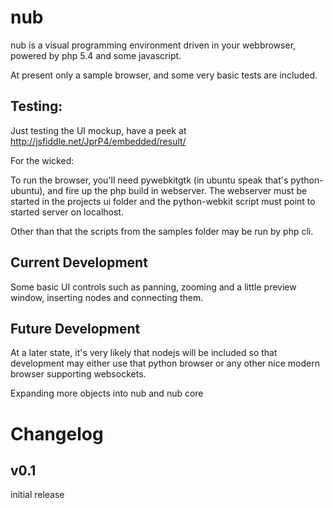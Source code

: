 nub
===

nub is a visual programming environment driven in your webbrowser, powered by php 5.4 and some javascript.

At present only a sample browser, and some very basic tests are included.

Testing:
--------

Just testing the UI mockup, have a peek at http://jsfiddle.net/JprP4/embedded/result/

For the wicked:

To run the browser, you'll need pywebkitgtk (in ubuntu speak that's python-ubuntu), and fire up the php build in webserver.
The webserver must be started in the projects ui folder and the python-webkit script must point to started server on localhost.

Other than that the scripts from the samples folder may be run by php cli.

Current Development
-------------------

Some basic UI controls such as panning, zooming and a little preview window, inserting nodes and connecting them.

Future Development
------------------

At a later state, it's very likely that nodejs will be included so that development may either use that python browser or any other nice modern browser supporting websockets.

Expanding more objects into nub and nub core


Changelog
=========

v0.1
----
initial release

